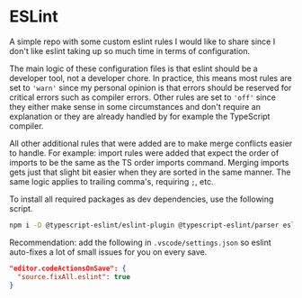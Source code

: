 # ESLint

A simple repo with some custom eslint rules I would like to share since I don't like eslint taking up so much time in terms of configuration.

The main logic of these configuration files is that eslint should be a developer tool, not a developer chore.
In practice, this means most rules are set to `'warn'` since my personal opinion is that errors should be reserved for critical errors such as compiler errors.
Other rules are set to `'off'` since they either make sense in some circumstances and don't require an explanation or they are already handled by for example the TypeScript compiler.

All other additional rules that were added are to make merge conflicts easier to handle.
For example: import rules were added that expect the order of imports to be the same as the TS order imports command.
Merging imports gets just that slight bit easier when they are sorted in the same manner.
The same logic applies to trailing comma's, requiring `;`, etc.

To install all required packages as dev dependencies, use the following script.
```bash
npm i -D @typescript-eslint/eslint-plugin @typescript-eslint/parser eslint eslint-import-resolver-typescript eslint-plugin-import eslint-plugin-react eslint-plugin-react-hooks
```

Recommendation: add the following in `.vscode/settings.json` so eslint auto-fixes a lot of small issues for you on every save.
```json
"editor.codeActionsOnSave": {
  "source.fixAll.eslint": true
}
```
